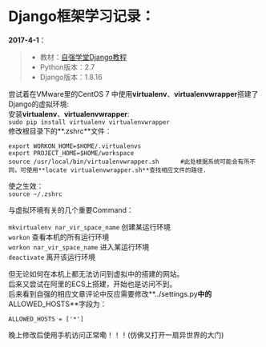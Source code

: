 # Django框架学习记录：

**2017-4-1**：

> * 教材：[自强学堂Django教程](http://www.ziqiangxuetang.com/django/django-tutorial.html "自强学堂_Django教程")
> * Python版本：2.7
> * Django版本：1.8.16

尝试着在VMware里的CentOS 7 中使用**virtualenv**、**virtualenvwrapper**搭建了Django的虚拟环境:  	   
安装**virtualenv**、**virtualenvwrapper**:    
`sudo pip install virtualenv virtualenvwrapper`  
修改根目录下的**.zshrc**文件：  
```shell
export WORKON_HOME=$HOME/.virtualenvs
export PROJECT_HOME=$HOME/workspace
source /usr/local/bin/virtualenvwrapper.sh   	#此处根据系统可能会有所不同，可使用**locate virtualenvwrapper.sh**查找相应文件的路径.
```
使之生效：   
`source ~/.zshrc`

与虚拟环境有关的几个重要Command：   

`mkvirtualenv nar_vir_space_name`  		创建某运行环境 	  
`workon`								查看本机的所有运行环境   
`workon nar_vir_space_name`				进入某运行环境	     	
`deactivate`							离开该运行环境	  

但无论如何在本机上都无法访问到虚拟中的搭建的网站。  
后来又尝试在阿里的ECS上搭建，开始也是访问不到。  
后来看到自强的相应文章评论中反应需要修改**../settings.py**中的**ALLOWED_HOSTS**字段为：  

`ALLOWED_HOSTS = ['*']`  

晚上修改后使用手机访问正常嘞！！！(仿佛又打开一扇异世界的大门)  
